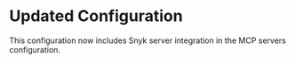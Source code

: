 # Updated Configuration

This configuration now includes Snyk server integration in the MCP servers configuration.